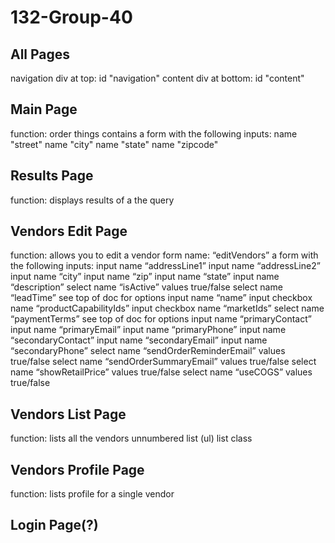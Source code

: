 132-Group-40
============

All Pages
---------
navigation div at top: id "navigation"
content div at bottom: id "content"

Main Page
---------
function: order things
contains a form with the following inputs:
name "street"
name "city"
name "state"
name "zipcode"


Results Page
------------
function: displays results of a the query

Vendors Edit Page
-----------------
function: allows you to edit a vendor
form name: “editVendors”
a form with the following inputs:
input name “addressLine1”
input name “addressLine2”
input name “city”
input name “zip”
input name “state”
input name “description”
select name “isActive”
values true/false
select name “leadTime”
see top of doc for options
input name “name”
input checkbox name “productCapabilityIds”
input checkbox name “marketIds”
select name “paymentTerms”
see top of doc for options
input name “primaryContact”
input name “primaryEmail”
input name “primaryPhone”
input name “secondaryContact”
input name “secondaryEmail”
input name “secondaryPhone” 
select name “sendOrderReminderEmail” 
values true/false
select name “sendOrderSummaryEmail” 
values true/false
select name “showRetailPrice” 
values true/false
select name “useCOGS”
values true/false

Vendors List Page
-----------------
function: lists all the vendors
unnumbered list (ul) 
list class 

Vendors Profile Page
--------------------
function: lists profile for a single vendor

Login Page(?)
-------------
